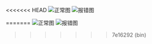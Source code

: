 <<<<<<< HEAD
![正常图](https://p.ipic.vip/67o2jq.jpg)
![报错图](https://ws2.sinaimg.cn/large/006tKfTcgy1g14lj960wnj307607674d.jpg)



=======
![正常图](https://t-qiniu.linkroutes.com/67o2jq.jpg)
![报错图](https://ws2.sinaimg.cn/large/006tKfTcgy1g14lj960wnj307607674d.jpg)


>>>>>>> 7e16292 (bin)
